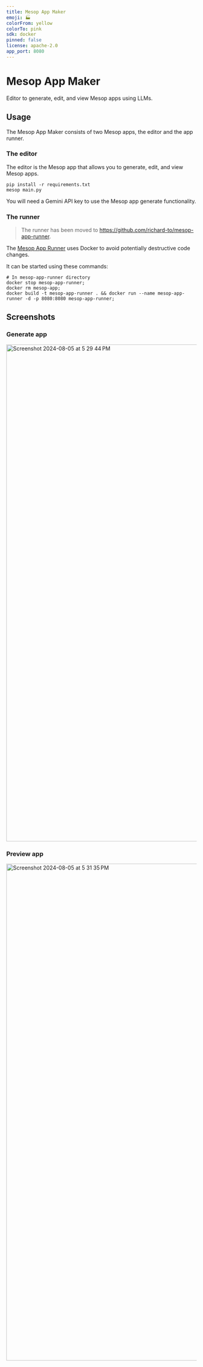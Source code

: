 ```yaml
---
title: Mesop App Maker
emoji: 🏭
colorFrom: yellow
colorTo: pink
sdk: docker
pinned: false
license: apache-2.0
app_port: 8080
---
```


# Mesop App Maker

Editor to generate, edit, and view Mesop apps using LLMs.

## Usage

The Mesop App Maker consists of two Mesop apps, the editor and the app runner.

### The editor

The editor is the Mesop app that allows you to generate, edit, and view Mesop apps.

```shell
pip install -r requirements.txt
mesop main.py
```

You will need a Gemini API key to use the Mesop app generate functionality.

### The runner

> The runner has been moved to https://github.com/richard-to/mesop-app-runner.

The [Mesop App Runner](https://github.com/richard-to/mesop-app-runner) uses Docker to avoid potentially destructive code changes.

It can be started using these commands:

```shell
# In mesop-app-runner directory
docker stop mesop-app-runner;
docker rm mesop-app;
docker build -t mesop-app-runner . && docker run --name mesop-app-runner -d -p 8080:8080 mesop-app-runner;
```

## Screenshots

### Generate app

<img width="1312" alt="Screenshot 2024-08-05 at 5 29 44 PM" src="https://github.com/user-attachments/assets/d96afd8a-3c09-4d12-8749-00deddc7f8f5">

### Preview app

<img width="1312" alt="Screenshot 2024-08-05 at 5 31 35 PM" src="https://github.com/user-attachments/assets/1a826d44-c87b-4c79-aeaf-29bc8da3b1c0">
